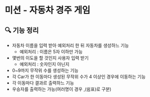 # 미션 - 자동차 경주 게임

## 🔍 기능 정리

- 자동차 이름을 입력 받아 예외처리 한 뒤 자동차를 생성하느 기능
  - 예외처리 : 이름은 5자 이하만 가능
- 몇번의 이도을 할 것인지 사용자 입력 받기
  - 예외처리 : 숫자인지 아닌지
- 0~9까지 무작위 수를 생성하는 기능
- 각 Car가 한 이동마다 생성된 무작위 수가 4 이상인 경우에 이동하는 기능
- 각 이동마다 결과르 출력하느 기능
- 우승자를 출력하는 가능(여러명이 경우 ,(쉼표)로 구분)  
<br>

